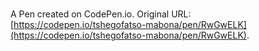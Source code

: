 # 

A Pen created on CodePen.io. Original URL: [https://codepen.io/tshegofatso-mabona/pen/RwGwELK](https://codepen.io/tshegofatso-mabona/pen/RwGwELK).


